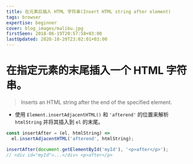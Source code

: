 ```yaml
---
title: 在元素后插入 HTML 字符串(Insert HTML string after element)
tags: browser
expertise: beginner
cover: blog_images/malibu.jpg
firstSeen: 2018-06-19T20:57:58+03:00
lastUpdated: 2020-10-20T23:02:01+03:00
---
```


# 在指定元素的末尾插入一个 HTML 字符串。
> Inserts an HTML string after the end of the specified element.

- 使用 `Element.insertAdjacentHTML()` 和 `'afterend'` 的位置来解析 `htmlString` 并将其插入到 `el` 的末尾。

```js
const insertAfter = (el, htmlString) =>
  el.insertAdjacentHTML('afterend', htmlString);
```

```js
insertAfter(document.getElementById('myId'), '<p>after</p>');
// <div id="myId">...</div> <p>after</p>
```
